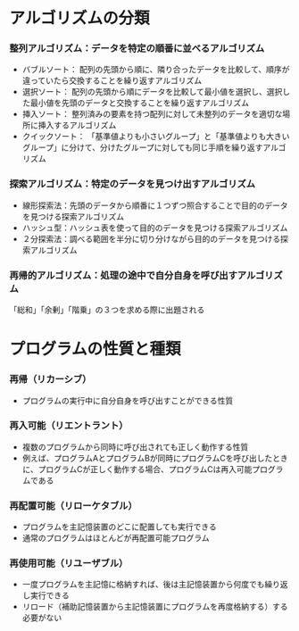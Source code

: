 # アルゴリズムの分類
### 整列アルゴリズム：データを特定の順番に並べるアルゴリズム
- バブルソート：
  配列の先頭から順に、隣り合ったデータを比較して、順序が違っていたら交換することを繰り返すアルゴリズム
- 選択ソート：
  配列の先頭から順にデータを比較して最小値を選択し、選択した最小値を先頭のデータと交換することを繰り返すアルゴリズム
- 挿入ソート：
  整列済みの要素を持つ配列に対して未整列のデータを適切な場所に挿入するアルゴリズム
- クイックソート：
  「基準値よりも小さいグループ」と「基準値よりも大きいグループ」に分けて、分けたグループに対しても同じ手順を繰り返すアルゴリズム

### 探索アルゴリズム：特定のデータを見つけ出すアルゴリズム
- 線形探索法：先頭のデータから順番に１つずつ照合することで目的のデータを見つける探索アルゴリズム
- ハッシュ型：ハッシュ表を使って目的のデータを見つける探索アルゴリズム
- ２分探索法：調べる範囲を半分に切り分けながら目的のデータを見つける探索アルゴリズム

### 再帰的アルゴリズム：処理の途中で自分自身を呼び出すアルゴリズム
「総和」「余剰」「階乗」の３つを求める際に出題される
# プログラムの性質と種類
### 再帰（リカーシブ）
- プログラムの実行中に自分自身を呼び出すことができる性質
### 再入可能（リエントラント）
- 複数のプログラムから同時に呼び出されても正しく動作する性質
- 例えば、プログラムAとプログラムBが同時にプログラムCを呼び出したときに、プログラムCが正しく動作する場合、プログラムCは再入可能プログラムである
### 再配置可能（リローケタブル）
- プログラムを主記憶装置のどこに配置しても実行できる
- 通常のプログラムはほとんどが再配置可能プログラム
### 再使用可能（リユーザブル）
- 一度プログラムを主記憶に格納すれば、後は主記憶装置から何度でも繰り返し実行できる
- リロード（補助記憶装置から主記憶装置にプログラムを再度格納する）する必要がない




